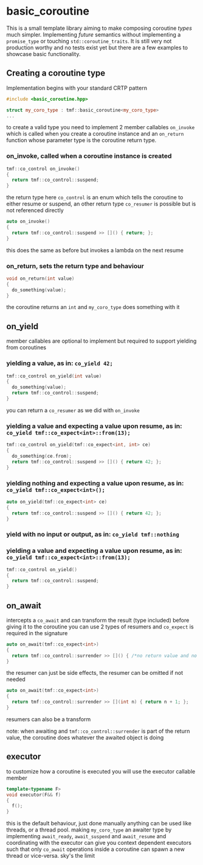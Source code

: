 # basic_coroutine
This is a small template library aiming to make composing coroutine *types* much simpler. Implementing *future* semantics without implementing a
`promise_type` or touching `std::coroutine_traits`. It is still very not production worthy and no tests exist yet but there are a
 few examples to showcase basic functionality.
 
## Creating a coroutine type
Implementation begins with your standard CRTP pattern
```c++
#include <basic_coroutine.hpp>

struct my_coro_type : tmf::basic_coroutine<my_coro_type>
...
```
to create a valid type you need to implement 2 member callables `on_invoke` which is called when you create a coroutine instance and 
an `on_return` function whose parameter type is the coroutine return type.
### on_invoke, called when a coroutine instance is created
```c++
tmf::co_control on_invoke()
{
  return tmf::co_control::suspend;
}
```
the return type here `co_control` is an enum which tells the coroutine to either resume or suspend, 
an other return type `co_resumer` is possible but is not referenced directly
```c++
auto on_invoke()
{
  return tmf::co_control::suspend >> []() { return; };
}
```
this does the same as before but invokes a lambda on the next resume
### on_return, sets the return type and behaviour
```c++
void on_return(int value)
{
  do_something(value);
}
```
the coroutine returns an `int` and `my_coro_type` does something with it

## on_yield
member callables are optional to implement but required to support yielding from coroutines
### yielding a value, as in: `co_yield 42;`
```c++
tmf::co_control on_yield(int value)
{
  do_something(value);
  return tmf::co_control::suspend;
}
```
you can return a `co_resumer` as we did with `on_invoke`
### yielding a value and expecting a value upon resume, as in: `co_yield tmf::co_expect<int>::from(13);`
```c++
tmf::co_control on_yield(tmf::co_expect<int, int> ce)
{
  do_something(ce.from);
  return tmf::co_control::suspend >> []() { return 42; };
}
```
### yielding nothing and expecting a value upon resume, as in: `co_yield tmf::co_expect<int>();`
```c++
auto on_yield(tmf::co_expect<int> ce)
{
  return tmf::co_control::suspend >> []() { return 42; };
}
```
### yield with no input or output, as in: `co_yield tmf::nothing`
### yielding a value and expecting a value upon resume, as in: `co_yield tmf::co_expect<int>::from(13);`
```c++
tmf::co_control on_yield()
{
  return tmf::co_control::suspend;
}
```
## on_await
intercepts a `co_await` and can transform the result (type included) before giving it to the coroutine
you can use 2 types of resumers and `co_expect` is required in the signature
```c++
auto on_await(tmf::co_expect<int>)
{
  return tmf::co_control::surrender >> []() { /*no return value and no parameters*/};
}
```
the resumer can just be side effects, the resumer can be omitted if not needed
```c++
auto on_await(tmf::co_expect<int>)
{
  return tmf::co_control::surrender >> [](int n) { return n + 1; };
}
```
resumers can also be a transform

note: when awaiting and `tmf::co_control::surrender` is part of the return value, the coroutine does whatever the awaited object is doing

## executor
to customize how a coroutine is executed you will use the executor callable member
```c++
template<typename F>
void executor(F&& f)
{
  f();
}
```
this is the default behaviour, just done manually
anything can be used like threads, or a thread pool. making `my_coro_type` an awaiter type
by implementing `await_ready`, `await_suspend` and `await_resume` and coordinating with the executor can give you context dependent executors
such that only `co_await` operations inside a coroutine can spawn a new thread or vice-versa. sky's the limit
